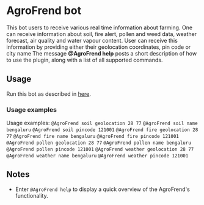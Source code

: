 # AgroFrend bot

This bot  users to receive various real time information about farming.
One can receive information about soil, fire alert, pollen and weed data, weather forecast, air quality and water vapour content.
User can receive this information by providing either their geolocation coordinates, pin code or city name
The message **@AgroFrend help** posts a short description of how to use
the plugin, along with a list of all supported commands.

## Usage

Run this bot as described in [here](https://zulip.com/api/running-bots#running-a-bot).

### Usage examples

Usage examples:
`@AgroFrend soil geolocation 28 77`
`@AgroFrend soil name bengaluru`
`@AgroFrend soil pincode 121001`
`@AgroFrend fire geolocation 28 77`
`@AgroFrend fire name bengaluru`
`@AgroFrend fire pincode 121001`
`@AgroFrend pollen geolocation 28 77`
`@AgroFrend pollen name bengaluru`
`@AgroFrend pollen pincode 121001`
`@AgroFrend weather geolocation 28 77`
`@AgroFrend weather name bengaluru`
`@AgroFrend weather pincode 121001`

## Notes

* Enter `@AgroFrend help` to display a quick overview of the AgroFrend's functionality.

